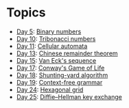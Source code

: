 # Topics

- [Day 5](/src/main/java/com/adventofcode/aoc2020/AoC052020.java): [Binary numbers](https://en.wikipedia.org/wiki/Binary_number)
- [Day 10](/src/main/java/com/adventofcode/aoc2020/AoC102020.java): [Tribonacci numbers](https://en.wikipedia.org/wiki/Generalizations_of_Fibonacci_numbers#Tribonacci_numbers)
- [Day 11](/src/main/java/com/adventofcode/aoc2020/AoC112020.java): [Cellular automata](https://en.wikipedia.org/wiki/Cellular_automaton)
- [Day 13](/src/main/java/com/adventofcode/aoc2020/AoC132020.java): [Chinese remainder theorem](https://en.wikipedia.org/wiki/Chinese_remainder_theorem#Search_by_sieving)
- [Day 15](/src/main/java/com/adventofcode/aoc2020/AoC152020.java): [Van Eck's sequence](https://www.youtube.com/watch?v=etMJxB-igrc)
- [Day 17](/src/main/java/com/adventofcode/aoc2020/AoC172020.java): [Conway's Game of Life](https://en.wikipedia.org/wiki/Conway%27s_Game_of_Life)
- [Day 18](/src/main/java/com/adventofcode/aoc2020/AoC182020.java): [Shunting-yard algorithm](https://en.wikipedia.org/wiki/Shunting-yard_algorithm)
- [Day 19](/src/main/java/com/adventofcode/aoc2020/AoC192020.java): [Context-free grammar](https://en.wikipedia.org/wiki/Formal_grammar#Context-free_grammars)
- [Day 24](/src/main/java/com/adventofcode/aoc2020/AoC242020.java): [Hexagonal grid](https://en.wikipedia.org/wiki/Hex_map)
- [Day 25](/src/main/java/com/adventofcode/aoc2020/AoC252020.java): [Diffie–Hellman key exchange](https://en.wikipedia.org/wiki/Diffie%E2%80%93Hellman_key_exchange)

